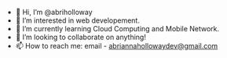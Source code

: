 - 👋 Hi, I’m @abriholloway
- 👀 I’m interested in web developement.
- 🌱 I’m currently learning Cloud Computing and Mobile Network.
- 💞️ I’m looking to collaborate on anything!
- 📫 How to reach me: email - abriannahollowaydev@gmail.com

<!---
abriholloway/abriholloway is a ✨ special ✨ repository because its `README.md` (this file) appears on your GitHub profile.
You can click the Preview link to take a look at your changes.
--->

